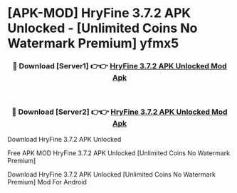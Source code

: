 # [APK-MOD] HryFine 3.7.2 APK Unlocked - [Unlimited Coins No Watermark Premium] yfmx5



<div align="center">
<h3>🔴 Download [Server1] 👉👉 <a href="https://momento.my/?title=HryFine_3.7.2_APK_Unlocked">HryFine 3.7.2 APK Unlocked Mod Apk</a></h3><br>

<h3>🔴 Download [Server2] 👉👉 <a href="https://momento.my/?title=HryFine_3.7.2_APK_Unlocked">HryFine 3.7.2 APK Unlocked Mod Apk</a></h3>
</div>



Download HryFine 3.7.2 APK Unlocked 

Free APK MOD HryFine 3.7.2 APK Unlocked [Unlimited Coins No Watermark Premium]

Download HryFine 3.7.2 APK Unlocked [Unlimited Coins No Watermark Premium] Mod For Android
